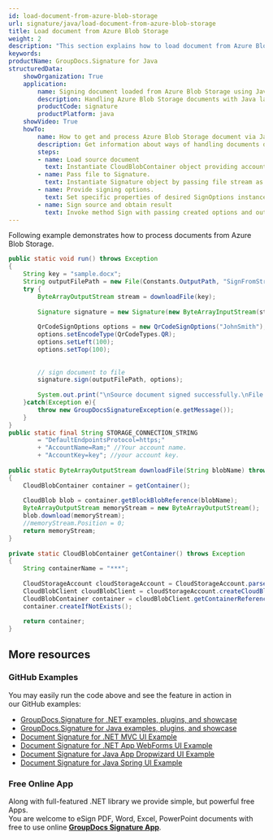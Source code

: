 ```yaml
---
id: load-document-from-azure-blob-storage
url: signature/java/load-document-from-azure-blob-storage
title: Load document from Azure Blob Storage
weight: 2
description: "This section explains how to load document from Azure Blob Storage with GroupDocs.Signature API."
keywords: 
productName: GroupDocs.Signature for Java
structuredData:
    showOrganization: True
    application:    
        name: Signing document loaded from Azure Blob Storage using Java    
        description: Handling Azure Blob Storage documents with Java language by GroupDocs.Signature for Java APIs
        productCode: signature
        productPlatform: java 
    showVideo: True
    howTo:
        name: How to get and process Azure Blob Storage document via Java 
        description: Get information about ways of handling documents downloaded from Azure Blob Storage with Java
        steps:
        - name: Load source document
          text: Instantiate CloudBlobContainer object providing account and blob storage data. Download file and save it to stream.
        - name: Pass file to Signature. 
          text: Instantiate Signature object by passing file stream as a constructor parameter.
        - name: Provide signing options. 
          text: Set specific properties of desired SignOptions instance.
        - name: Sign source and obtain result 
          text: Invoke method Sign with passing created options and output file data. You can save signed file using file path or stream.
---
```

Following example demonstrates how to process documents from Azure Blob Storage.

```java
public static void run() throws Exception
{
    String key = "sample.docx";
    String outputFilePath = new File(Constants.OutputPath, "SignFromStream//signedSample.docx").getPath();
    try {
        ByteArrayOutputStream stream = downloadFile(key);
 
        Signature signature = new Signature(new ByteArrayInputStream(stream.toByteArray()));
 
        QrCodeSignOptions options = new QrCodeSignOptions("JohnSmith");
        options.setEncodeType(QrCodeTypes.QR);
        options.setLeft(100);
        options.setTop(100);
 
 
        // sign document to file
        signature.sign(outputFilePath, options);
 
        System.out.print("\nSource document signed successfully.\nFile saved at " + outputFilePath);
    }catch(Exception e){
        throw new GroupDocsSignatureException(e.getMessage());
    }
}
public static final String STORAGE_CONNECTION_STRING
        = "DefaultEndpointsProtocol=https;"
        + "AccountName=Ram;" //Your account name.
        + "AccountKey=key"; //your account key.
 
public static ByteArrayOutputStream downloadFile(String blobName) throws Exception
{
    CloudBlobContainer container = getContainer();
 
    CloudBlob blob = container.getBlockBlobReference(blobName);
    ByteArrayOutputStream memoryStream = new ByteArrayOutputStream();
    blob.download(memoryStream);
    //memoryStream.Position = 0;
    return memoryStream;
}
 
private static CloudBlobContainer getContainer() throws Exception
{
    String containerName = "***";
 
    CloudStorageAccount cloudStorageAccount = CloudStorageAccount.parse(STORAGE_CONNECTION_STRING);
    CloudBlobClient cloudBlobClient = cloudStorageAccount.createCloudBlobClient();
    CloudBlobContainer container = cloudBlobClient.getContainerReference(containerName);
    container.createIfNotExists();
 
    return container;
}
```

## More resources

### GitHub Examples 

You may easily run the code above and see the feature in action in our GitHub examples:

*   [GroupDocs.Signature for .NET examples, plugins, and showcase](https://github.com/groupdocs-signature/GroupDocs.Signature-for-.NET)    
*   [GroupDocs.Signature for Java examples, plugins, and showcase](https://github.com/groupdocs-signature/GroupDocs.Signature-for-Java)    
*   [Document Signature for .NET MVC UI Example](https://github.com/groupdocs-signature/GroupDocs.Signature-for-.NET-MVC)    
*   [Document Signature for .NET App WebForms UI Example](https://github.com/groupdocs-signature/GroupDocs.Signature-for-.NET-WebForms)    
*   [Document Signature for Java App Dropwizard UI Example](https://github.com/groupdocs-signature/GroupDocs.Signature-for-Java-Dropwizard)   
*   [Document Signature for Java Spring UI Example](https://github.com/groupdocs-signature/GroupDocs.Signature-for-Java-Spring)
    

### Free Online App 

Along with full-featured .NET library we provide simple, but powerful free Apps.  
You are welcome to eSign PDF, Word, Excel, PowerPoint documents with free to use online **[GroupDocs Signature App](https://products.groupdocs.app/signature)**.
